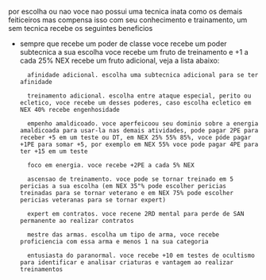 por escolha ou nao voce nao possui uma tecnica inata como os demais feiticeiros mas compensa isso com seu conhecimento e trainamento, um sem tecnica recebe os seguintes beneficios

* sempre que recebe um poder de classe voce recebe um poder subtecnica a sua escolha
 voce recebe um fruto de treinamento e +1 a cada 25% NEX recebe um fruto adicional, veja a lista abaixo:

        afinidade adicional. escolha uma subtecnica adicional para se ter afinidade

        treinamento adicional. escolha entre ataque especial, perito ou ecletico, voce recebe um desses poderes, caso escolha ecletico em NEX 40% recebe engenhosidade

        empenho amaldicoado. voce aperfeicoou seu dominio sobre a energia amaldicoada para usar-la nas demais atividades, pode pagar 2PE para receber +5 em um teste ou DT, em NEX 25% 55% 85%, voce póde pagar +1PE para somar +5, por exemplo em NEX 55% voce pode pagar 4PE para ter +15 em um teste

        foco em energia. voce recebe +2PE a cada 5% NEX

        ascensao de treinamento. voce pode se tornar treinado em 5 pericias a sua escolha (em NEX 35"% pode escolher pericias treinadas para se tornar veterano e em NEX 75% pode escolher pericias veteranas para se tornar expert)

        expert em contratos. voce recene 2RD mental para perde de SAN permanente ao realizar contratos

        mestre das armas. escolha um tipo de arma, voce recebe proficiencia com essa arma e menos 1 na sua categoria

        entusiasta do paranormal. voce recebe +10 em testes de ocultismo para identificar e analisar criaturas e vantagem ao realizar treinamentos